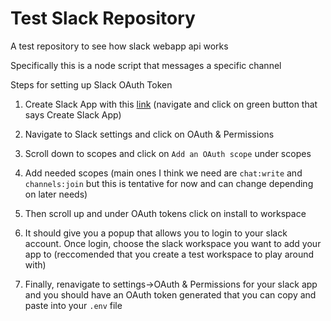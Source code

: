 # Test Slack Repository

A test repository to see how slack webapp api works

Specifically this is a node script that messages a specific channel

Steps for setting up Slack OAuth Token

1. Create Slack App with this [link](https://api.slack.com/apps) (navigate and click on green button that says Create Slack App)

2. Navigate to Slack settings and click on OAuth & Permissions

3. Scroll down to scopes and click on `Add an OAuth scope` under scopes

4. Add needed scopes (main ones I think we need are `chat:write` and `channels:join` but this is tentative for now and can change depending on later needs)

5. Then scroll up and under OAuth tokens click on install to workspace

6. It should give you a popup that allows you to login to your slack account. Once login, choose the slack workspace you want to add your app to (reccomended that you create a test workspace to play around with)

7. Finally, renavigate to settings->OAuth & Permissions for your slack app and you should have an OAuth token generated that you can copy and paste into your `.env` file
